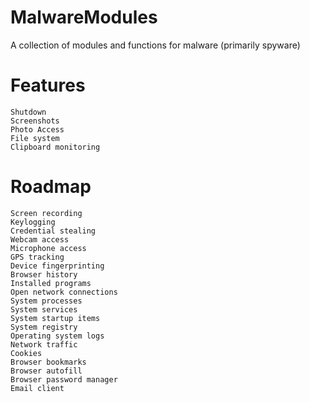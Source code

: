 # MalwareModules

A collection of modules and functions for malware (primarily spyware)

# Features

```
Shutdown
Screenshots
Photo Access
File system
Clipboard monitoring
```

# Roadmap

```
Screen recording
Keylogging
Credential stealing
Webcam access
Microphone access
GPS tracking
Device fingerprinting
Browser history
Installed programs
Open network connections
System processes
System services
System startup items
System registry
Operating system logs
Network traffic
Cookies
Browser bookmarks
Browser autofill
Browser password manager
Email client
```